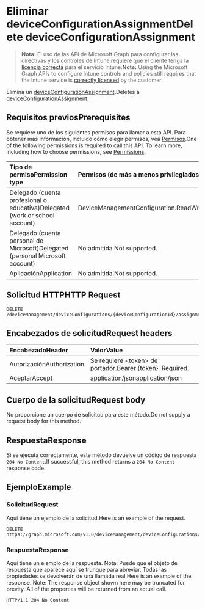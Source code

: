 # <a name="delete-deviceconfigurationassignment"></a><span data-ttu-id="9a60d-101">Eliminar deviceConfigurationAssignment</span><span class="sxs-lookup"><span data-stu-id="9a60d-101">Delete deviceConfigurationAssignment</span></span>

> <span data-ttu-id="9a60d-102">**Nota:** El uso de las API de Microsoft Graph para configurar las directivas y los controles de Intune requiere que el cliente tenga la [licencia correcta](https://go.microsoft.com/fwlink/?linkid=839381) para el servicio Intune.</span><span class="sxs-lookup"><span data-stu-id="9a60d-102">**Note:** Using the Microsoft Graph APIs to configure Intune controls and policies still requires that the Intune service is [correctly licensed](https://go.microsoft.com/fwlink/?linkid=839381) by the customer.</span></span>

<span data-ttu-id="9a60d-103">Elimina un [deviceConfigurationAssignment](../resources/intune_deviceconfig_deviceconfigurationassignment.md).</span><span class="sxs-lookup"><span data-stu-id="9a60d-103">Deletes a [deviceConfigurationAssignment](../resources/intune_deviceconfig_deviceconfigurationassignment.md).</span></span>
## <a name="prerequisites"></a><span data-ttu-id="9a60d-104">Requisitos previos</span><span class="sxs-lookup"><span data-stu-id="9a60d-104">Prerequisites</span></span>
<span data-ttu-id="9a60d-p101">Se requiere uno de los siguientes permisos para llamar a esta API. Para obtener más información, incluido cómo elegir permisos, vea [Permisos](../../../concepts/permissions_reference.md).</span><span class="sxs-lookup"><span data-stu-id="9a60d-p101">One of the following permissions is required to call this API. To learn more, including how to choose permissions, see [Permissions](../../../concepts/permissions_reference.md).</span></span>

|<span data-ttu-id="9a60d-107">Tipo de permiso</span><span class="sxs-lookup"><span data-stu-id="9a60d-107">Permission type</span></span>|<span data-ttu-id="9a60d-108">Permisos (de más a menos privilegiados)</span><span class="sxs-lookup"><span data-stu-id="9a60d-108">Permissions (from least to most privileged)</span></span>|
|:---|:---|
|<span data-ttu-id="9a60d-109">Delegado (cuenta profesional o educativa)</span><span class="sxs-lookup"><span data-stu-id="9a60d-109">Delegated (work or school account)</span></span>|<span data-ttu-id="9a60d-110">DeviceManagementConfiguration.ReadWrite.All</span><span class="sxs-lookup"><span data-stu-id="9a60d-110">DeviceManagementConfiguration.ReadWrite.All</span></span>|
|<span data-ttu-id="9a60d-111">Delegado (cuenta personal de Microsoft)</span><span class="sxs-lookup"><span data-stu-id="9a60d-111">Delegated (personal Microsoft account)</span></span>|<span data-ttu-id="9a60d-112">No admitida.</span><span class="sxs-lookup"><span data-stu-id="9a60d-112">Not supported.</span></span>|
|<span data-ttu-id="9a60d-113">Aplicación</span><span class="sxs-lookup"><span data-stu-id="9a60d-113">Application</span></span>|<span data-ttu-id="9a60d-114">No admitida.</span><span class="sxs-lookup"><span data-stu-id="9a60d-114">Not supported.</span></span>|

## <a name="http-request"></a><span data-ttu-id="9a60d-115">Solicitud HTTP</span><span class="sxs-lookup"><span data-stu-id="9a60d-115">HTTP Request</span></span>
<!-- {
  "blockType": "ignored"
}
-->
``` http
DELETE /deviceManagement/deviceConfigurations/{deviceConfigurationId}/assignments/{deviceConfigurationAssignmentId}
```

## <a name="request-headers"></a><span data-ttu-id="9a60d-116">Encabezados de solicitud</span><span class="sxs-lookup"><span data-stu-id="9a60d-116">Request headers</span></span>
|<span data-ttu-id="9a60d-117">Encabezado</span><span class="sxs-lookup"><span data-stu-id="9a60d-117">Header</span></span>|<span data-ttu-id="9a60d-118">Valor</span><span class="sxs-lookup"><span data-stu-id="9a60d-118">Value</span></span>|
|:---|:---|
|<span data-ttu-id="9a60d-119">Autorización</span><span class="sxs-lookup"><span data-stu-id="9a60d-119">Authorization</span></span>|<span data-ttu-id="9a60d-120">Se requiere &lt;token&gt; de portador.</span><span class="sxs-lookup"><span data-stu-id="9a60d-120">Bearer {token}. Required.</span></span>|
|<span data-ttu-id="9a60d-121">Aceptar</span><span class="sxs-lookup"><span data-stu-id="9a60d-121">Accept</span></span>|<span data-ttu-id="9a60d-122">application/json</span><span class="sxs-lookup"><span data-stu-id="9a60d-122">application/json</span></span>|

## <a name="request-body"></a><span data-ttu-id="9a60d-123">Cuerpo de la solicitud</span><span class="sxs-lookup"><span data-stu-id="9a60d-123">Request body</span></span>
<span data-ttu-id="9a60d-124">No proporcione un cuerpo de solicitud para este método.</span><span class="sxs-lookup"><span data-stu-id="9a60d-124">Do not supply a request body for this method.</span></span>

## <a name="response"></a><span data-ttu-id="9a60d-125">Respuesta</span><span class="sxs-lookup"><span data-stu-id="9a60d-125">Response</span></span>
<span data-ttu-id="9a60d-126">Si se ejecuta correctamente, este método devuelve un código de respuesta `204 No Content`.</span><span class="sxs-lookup"><span data-stu-id="9a60d-126">If successful, this method returns a `204 No Content` response code.</span></span>

## <a name="example"></a><span data-ttu-id="9a60d-127">Ejemplo</span><span class="sxs-lookup"><span data-stu-id="9a60d-127">Example</span></span>
### <a name="request"></a><span data-ttu-id="9a60d-128">Solicitud</span><span class="sxs-lookup"><span data-stu-id="9a60d-128">Request</span></span>
<span data-ttu-id="9a60d-129">Aquí tiene un ejemplo de la solicitud.</span><span class="sxs-lookup"><span data-stu-id="9a60d-129">Here is an example of the request.</span></span>
``` http
DELETE https://graph.microsoft.com/v1.0/deviceManagement/deviceConfigurations/{deviceConfigurationId}/assignments/{deviceConfigurationAssignmentId}
```

### <a name="response"></a><span data-ttu-id="9a60d-130">Respuesta</span><span class="sxs-lookup"><span data-stu-id="9a60d-130">Response</span></span>
<span data-ttu-id="9a60d-p102">Aquí tiene un ejemplo de la respuesta. Nota: Puede que el objeto de respuesta que aparece aquí se trunque para abreviar. Todas las propiedades se devolverán de una llamada real.</span><span class="sxs-lookup"><span data-stu-id="9a60d-p102">Here is an example of the response. Note: The response object shown here may be truncated for brevity. All of the properties will be returned from an actual call.</span></span>
``` http
HTTP/1.1 204 No Content
```



